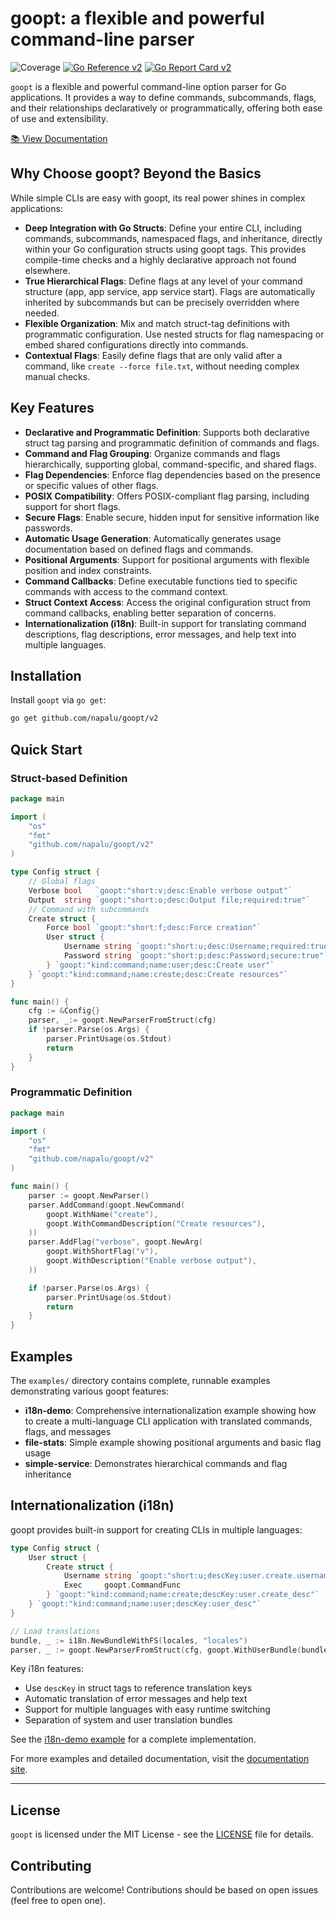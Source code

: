 # goopt: a flexible and powerful command-line parser

![Coverage](https://img.shields.io/badge/Coverage-81.6%25-brightgreen)
[![Go Reference v2](https://pkg.go.dev/badge/github.com/napalu/goopt/v2.svg)](https://pkg.go.dev/github.com/napalu/goopt/v2)
[![Go Report Card v2](https://goreportcard.com/badge/github.com/napalu/goopt)](https://goreportcard.com/report/github.com/napalu/goopt/v2)


`goopt` is a flexible and powerful command-line option parser for Go applications. It provides a way to define commands, subcommands, flags, and their relationships declaratively or programmatically, offering both ease of use and extensibility.

[📚 View Documentation](https://napalu.github.io/goopt)

## Why Choose goopt? Beyond the Basics

While simple CLIs are easy with goopt, its real power shines in complex applications:
- **Deep Integration with Go Structs**: Define your entire CLI, including commands, subcommands, namespaced flags, and inheritance, directly within your Go configuration structs using goopt tags. This provides compile-time checks and a highly declarative approach not found elsewhere.
- **True Hierarchical Flags**: Define flags at any level of your command structure (app, app service, app service start). Flags are automatically inherited by subcommands but can be precisely overridden where needed.
- **Flexible Organization**: Mix and match struct-tag definitions with programmatic configuration. Use nested structs for flag namespacing or embed shared configurations directly into commands.
- **Contextual Flags**: Easily define flags that are only valid after a command, like `create --force file.txt`, without needing complex manual checks.

## Key Features

- **Declarative and Programmatic Definition**: Supports both declarative struct tag parsing and programmatic definition of commands and flags.
- **Command and Flag Grouping**: Organize commands and flags hierarchically, supporting global, command-specific, and shared flags.
- **Flag Dependencies**: Enforce flag dependencies based on the presence or specific values of other flags.
- **POSIX Compatibility**: Offers POSIX-compliant flag parsing, including support for short flags.
- **Secure Flags**: Enable secure, hidden input for sensitive information like passwords.
- **Automatic Usage Generation**: Automatically generates usage documentation based on defined flags and commands.
- **Positional Arguments**: Support for positional arguments with flexible position and index constraints.
- **Command Callbacks**: Define executable functions tied to specific commands with access to the command context.
- **Struct Context Access**: Access the original configuration struct from command callbacks, enabling better separation of concerns.
- **Internationalization (i18n)**: Built-in support for translating command descriptions, flag descriptions, error messages, and help text into multiple languages.

## Installation

Install `goopt` via `go get`:

```bash
go get github.com/napalu/goopt/v2
```

## Quick Start

### Struct-based Definition

```go
package main

import (
    "os"
    "fmt"
    "github.com/napalu/goopt/v2"
)

type Config struct {
    // Global flags
    Verbose bool   `goopt:"short:v;desc:Enable verbose output"`
    Output  string `goopt:"short:o;desc:Output file;required:true"`
    // Command with subcommands
    Create struct {
        Force bool `goopt:"short:f;desc:Force creation"`
        User struct {
            Username string `goopt:"short:u;desc:Username;required:true"`
            Password string `goopt:"short:p;desc:Password;secure:true"`
        } `goopt:"kind:command;name:user;desc:Create user"`
    } `goopt:"kind:command;name:create;desc:Create resources"`
}

func main() {
    cfg := &Config{}
    parser, _:= goopt.NewParserFromStruct(cfg)
    if !parser.Parse(os.Args) {
        parser.PrintUsage(os.Stdout)
        return
    }
}
```

### Programmatic Definition

```go
package main

import (
    "os"
    "fmt"
    "github.com/napalu/goopt/v2"
)   

func main() {
    parser := goopt.NewParser()
    parser.AddCommand(goopt.NewCommand(
        goopt.WithName("create"),
        goopt.WithCommandDescription("Create resources"),
    ))
    parser.AddFlag("verbose", goopt.NewArg(
        goopt.WithShortFlag("v"),
        goopt.WithDescription("Enable verbose output"),
    ))

    if !parser.Parse(os.Args) {
        parser.PrintUsage(os.Stdout)
        return
    }
}
```

## Examples

The `examples/` directory contains complete, runnable examples demonstrating various goopt features:

- **i18n-demo**: Comprehensive internationalization example showing how to create a multi-language CLI application with translated commands, flags, and messages
- **file-stats**: Simple example showing positional arguments and basic flag usage
- **simple-service**: Demonstrates hierarchical commands and flag inheritance

## Internationalization (i18n)

goopt provides built-in support for creating CLIs in multiple languages:

```go
type Config struct {
    User struct {
        Create struct {
            Username string `goopt:"short:u;descKey:user.create.username_desc;required:true"`
            Exec     goopt.CommandFunc
        } `goopt:"kind:command;name:create;descKey:user.create_desc"`
    } `goopt:"kind:command;name:user;descKey:user_desc"`
}

// Load translations
bundle, _ := i18n.NewBundleWithFS(locales, "locales")
parser, _ := goopt.NewParserFromStruct(cfg, goopt.WithUserBundle(bundle))
```

Key i18n features:
- Use `descKey` in struct tags to reference translation keys
- Automatic translation of error messages and help text
- Support for multiple languages with easy runtime switching
- Separation of system and user translation bundles

See the [i18n-demo example](examples/i18n-demo) for a complete implementation.

For more examples and detailed documentation, visit the [documentation site](https://napalu.github.io/goopt).

---

## License

`goopt` is licensed under the MIT License - see the [LICENSE](LICENSE) file for details.

## Contributing

Contributions are welcome! Contributions should be based on open issues (feel free to open one).

